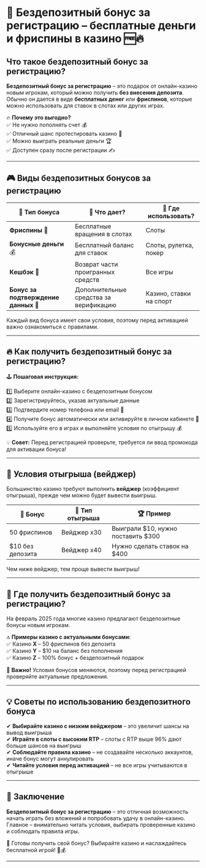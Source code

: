 # 🎁 Бездепозитный бонус за регистрацию – бесплатные деньги и фриспины в казино 🆓🔥  

## Что такое бездепозитный бонус за регистрацию?  
**Бездепозитный бонус за регистрацию** – это подарок от онлайн-казино новым игрокам, который можно получить **без внесения депозита**. Обычно он дается в виде **бесплатных денег** или **фриспинов**, которые можно использовать для ставок в слотах или других играх.  

🔥 **Почему это выгодно?**  
✅ Не нужно пополнять счет 💰  
✅ Отличный шанс протестировать казино 🎰  
✅ Можно выиграть реальные деньги 🏆  
✅ Доступен сразу после регистрации ✍️  

---

## 🎮 Виды бездепозитных бонусов за регистрацию  

| 🎁 Тип бонуса | 💎 Что дает? | 🎰 Где использовать? |
|--------------|------------|---------------------|
| **Фриспины** 🎡 | Бесплатные вращения в слотах | Слоты |
| **Бонусные деньги** 💰 | Бесплатный баланс для ставок | Слоты, рулетка, покер |
| **Кешбэк** 🔄 | Возврат части проигранных средств | Все игры |
| **Бонус за подтверждение данных** 📩 | Дополнительные средства за верификацию | Казино, ставки на спорт |

Каждый вид бонуса имеет свои условия, поэтому перед активацией важно ознакомиться с правилами.  

---

## 🔥 Как получить бездепозитный бонус за регистрацию?  

🕹️ **Пошаговая инструкция:**  

1️⃣ Выберите онлайн-казино с бездепозитным бонусом  
2️⃣ Зарегистрируйтесь, указав актуальные данные  
3️⃣ Подтвердите номер телефона или email 📩  
4️⃣ Получите бонус автоматически или активируйте в личном кабинете 🎁  
5️⃣ Используйте его в играх и выполняйте условия по отыгрышу 💰  

💡 **Совет:** Перед регистрацией проверьте, требуется ли ввод промокода для активации бонуса!  

---

## 📜 Условия отыгрыша (вейджер)  

Большинство казино требуют выполнить **вейджер** (коэффициент отыгрыша), прежде чем можно будет вывести выигрыш.  

| 🎁 Бонус | 🎯 Тип отыгрыша | 🏆 Пример |
|---------|--------------|---------|
| 50 фриспинов | Вейджер x30 | Выиграли $10, нужно поставить $300 |
| $10 без депозита | Вейджер x40 | Нужно сделать ставок на $400 |

Чем ниже вейджер, тем проще вывести выигрыш!  

---

## 🎰 Где получить бездепозитный бонус за регистрацию?  

На февраль 2025 года многие казино предлагают бездепозитные бонусы новым игрокам.  

🔝 **Примеры казино с актуальными бонусами:**  
✅ Казино **X** – 50 фриспинов без депозита  
✅ Казино **Y** – $10 на баланс без пополнения  
✅ Казино **Z** – 100% бонус + бездепозитный подарок  

📢 **Важно!** Условия бонусов меняются, поэтому перед регистрацией проверяйте актуальные предложения.  

---

## 💡 Советы по использованию бездепозитного бонуса  

✔ **Выбирайте казино с низким вейджером** – это увеличит шансы на вывод выигрыша  
✔ **Играйте в слоты с высоким RTP** – слоты с RTP выше 96% дают больше шансов на выигрыш  
✔ **Соблюдайте правила казино** – не создавайте несколько аккаунтов, иначе бонус могут аннулировать  
✔ **Читайте условия перед активацией** – не все игры учитываются в отыгрыше  

---

## 🎯 Заключение  

**Бездепозитный бонус за регистрацию** – это отличная возможность начать играть без вложений и попробовать удачу в онлайн-казино. Главное – внимательно читать условия, выбирать проверенные казино и соблюдать правила игры.  

🎰 Готовы получить свой бонус? Выбирайте казино и наслаждайтесь бесплатной игрой! 🎁💰  

---


